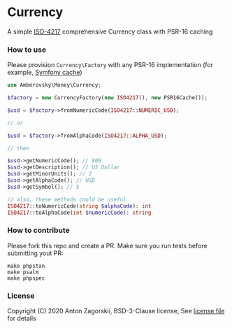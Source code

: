# Currency

A simple [ISO-4217](https://en.wikipedia.org/wiki/ISO_4217) comprehensive Currency class with PSR-16 caching

### How to use

Please provision `Currency\Factory` with any PSR-16 implementation (for example, [Symfony cache](https://symfony.com/doc/current/components/cache.html))

```php
use Amberovsky\Money\Currency;

$factory = new CurrencyFactory(new ISO4217(), new PSR16Cache());

$usd = $factory->fromNumericCode(ISO4217::NUMERIC_USD);

// or

$usd = $factory->fromAlphaCode(ISO4217::ALPHA_USD);

// then

$usd->getNumericCode(); // 809
$usd->getDescription(); // US Dollar
$usd->getMinorUnits(); // 2
$usd->getAlphaCode(); // USD
$usd->getSymbol(); // $

// also, these methods could be useful
ISO4217::toNumericCode(string $alphaCode): int
ISO4217::toAlphaCode(int $numericCode): string
```

### How to contribute

Please fork this repo and create a PR. Make sure you run tests before submitting  yout PR:

```shell script
make phpstan
make psalm
make phpspec
```

### License
Copyright (C) 2020 Anton Zagorskii, BSD-3-Clause license, See [license file](/LICENSE.txt) for details
